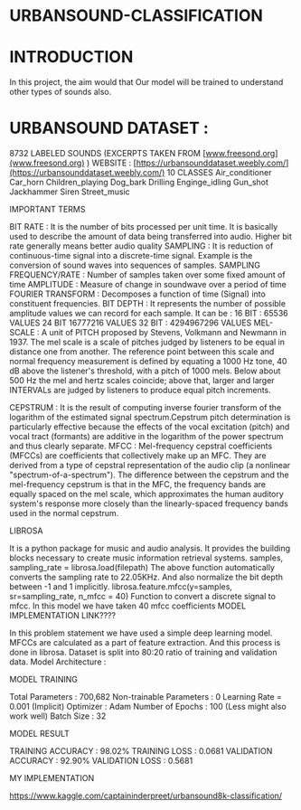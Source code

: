 # URBANSOUND-CLASSIFICATION


# INTRODUCTION
In this project, the aim would that Our model will be trained to understand other types of sounds also.

# URBANSOUND DATASET : 

8732 LABELED SOUNDS (EXCERPTS TAKEN FROM [www.freesond.org](www.freesond.org) )
WEBSITE : [https://urbansounddataset.weebly.com/](https://urbansounddataset.weebly.com/)
10 CLASSES
Air_conditioner
Car_horn
Children_playing
Dog_bark
Drilling
Enginge_idling
Gun_shot
Jackhammer
Siren
Street_music



IMPORTANT TERMS

BIT RATE : It is the number of bits processed per unit time. It is basically used to describe the amount of data being transferred into audio. Higher bit rate generally means better audio quality
SAMPLING : It is reduction of continuous-time signal into a discrete-time signal. Example is the conversion of sound waves into sequences of samples.
SAMPLING FREQUENCY/RATE : Number of samples taken over some fixed amount of time
AMPLITUDE : Measure of change in soundwave over a period of time
FOURIER TRANSFORM : Decomposes a function of time (Signal) into constituent frequencies.
BIT DEPTH : It represents the number of possible amplitude values we can record for each sample. It can be : 
16 BIT : 65536 VALUES
24 BIT 16777216 VALUES
32 BIT : 4294967296 VALUES
MEL-SCALE : A unit of PITCH proposed by Stevens, Volkmann and Newmann in 1937. The mel scale is a scale of pitches judged by listeners to be equal in distance one from another. The reference point between this scale and normal frequency measurement is defined by equating a 1000 Hz tone, 40 dB above the listener's threshold, with a pitch of 1000 mels. Below about 500 Hz the mel and hertz scales coincide; above that, larger and larger INTERVALs are judged by listeners to produce equal pitch increments.
	
CEPSTRUM : It is the result of computing inverse fourier transform of the logarithm of the estimated signal spectrum.Cepstrum pitch determination is particularly effective because the effects of the vocal excitation (pitch) and vocal tract (formants) are additive in the logarithm of the power spectrum and thus clearly separate.
MFCC : Mel-frequency cepstral coefficients (MFCCs) are coefficients that collectively make up an MFC. They are derived from a type of cepstral representation of the audio clip (a nonlinear "spectrum-of-a-spectrum"). The difference between the cepstrum and the mel-frequency cepstrum is that in the MFC, the frequency bands are equally spaced on the mel scale, which approximates the human auditory system's response more closely than the linearly-spaced frequency bands used in the normal cepstrum.
           

LIBROSA

It is a python package for music and audio analysis. It provides the building blocks necessary to create music information retrieval systems.
	samples, sampling_rate = librosa.load(filepath)
The above function automatically converts the sampling rate to 22.05KHz. And also normalize the bit depth between -1 and 1 implicitly.
librosa.feature.mfcc(y=samples, sr=sampling_rate, n_mfcc = 40)
Function to convert a discrete signal to mfcc. In this model we have taken 40 mfcc coefficients 
MODEL IMPLEMENTATION LINK????

In this problem statement we have used a simple deep learning model. 
MFCCs are calculated as a part of feature extraction. And this process is done in librosa.
Dataset is split into 80:20 ratio of training and validation data. Model Architecture : 


MODEL TRAINING 

Total Parameters : 700,682
Non-trainable Parameters : 0
Learning Rate = 0.001 (Implicit)
Optimizer : Adam
Number of Epochs : 100 (Less might also work well)
Batch Size : 32


MODEL RESULT 

TRAINING ACCURACY : 98.02%
TRAINING LOSS : 0.0681
VALIDATION ACCURACY : 92.90%
VALIDATION LOSS : 0.5681


MY IMPLEMENTATION

https://www.kaggle.com/captaininderpreet/urbansound8k-classification/ 
